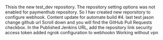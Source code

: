 Thisis the new test_dev repository. The repository setting options was not enabled for paymenthub repository. 
So I hav created new reporsitory to configure webhook. 
Content update for automate build #4.
last test
jason change
github url
Scroll down and you will find the GitHub Pull Requests checkbox. In the Published Jenkins URL, add the repository link
security access token
added ngrok configuration to webhookn
Working without vpn
